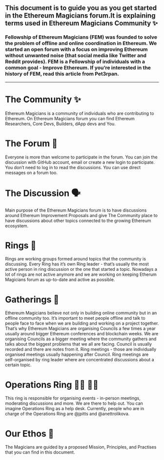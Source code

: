 
## This document is to guide you as you get started in the Ethereum Magicians forum.It is explaining terms used in Ethereum Magicians Community :sparkles:

### Fellowship of Ethereum Magicians (FEM) was founded to solve the problem of offline and online coordination in Ethereum. We started an open forum with a focus on improving Ethereum without unwanted noise (that social media like Twitter and Reddit provides). FEM is a Fellowship of individuals with a common goal - Improve Ethereum. If you’re interested in the history of FEM, read this article from Pet3rpan.

-----

# The Community :sparkles:
Ethereum Magicians is a community of individuals who are contributing to Ethereum. On Ethereum Magicians forum you can find Ethereum Researchers, Core Devs, Builders, dApp devs and You.

# The Forum :fax:
Everyone is more than welcome to participate in the forum. You can join the discussion with GitHub account, email or create a new login to participate. You don’t need to log in to read the discussions. You can use direct messages on a forum too.

# The Discussion :speaking_head:
Main purpose of the Ethereum Magicians forum is to have discussions around Ethereum Improvement Proposals and give The Community place to have discussions about other topics connected to the growing Ethereum ecosystem.

# Rings :ring:
Rings are working groups formed around topics that the community is discussing. 
Every Ring has it’s own Ring leader - that’s usually the most active person in ring discussion or the one that started a topic. Nowadays a lot of rings are not active anymore and we are working on keeping Etherum Magicians forum as up-to-date and active as possible.

# Gatherings :busts_in_silhouette:
Ethereum Magicians believe not only in building online community but in an offline community too. It’s important to meet people offline and talk to people face to face when we are building and working on a project together. That’s why Ethereum Magicians are organising Councils a few times a year usually around bigger Ethereum conferences and blockchain weeks. We are organising Councils as a bigger meeting where the community gathers and talks about the biggest problems that we all are facing. Council is usually recorded and there are notes from it. Ring meetings - those are individually organised meetings usually happening after Council. Ring meetings are self-organised by ring leader where are concentrated discussions about a certain topic.

# Operations Ring :man_technologist: :woman_technologist:
This ring is responsible for organising events - in-person meetings, moderating discussions and more. We are there to help out. You can imagine Operations Ring as a help desk. Currently, people who are in charge of the Operations Ring are @jpitts and @anettrolikova.

# Our Ethos :scroll:
The Magicians are guided by a proposed Mission, Principles, and Practises that you can find in this document. 